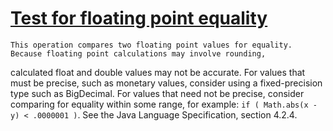 # [Test for floating point equality](https://spotbugs.readthedocs.io/en/latest/bugDescriptions.html#FE_FLOATING_POINT_EQUALITY)

    This operation compares two floating point values for equality.
    Because floating point calculations may involve rounding,
   calculated float and double values may not be accurate.
    For values that must be precise, such as monetary values,
   consider using a fixed-precision type such as BigDecimal.
    For values that need not be precise, consider comparing for equality
    within some range, for example:
    `if ( Math.abs(x - y) < .0000001 )`.
   See the Java Language Specification, section 4.2.4.